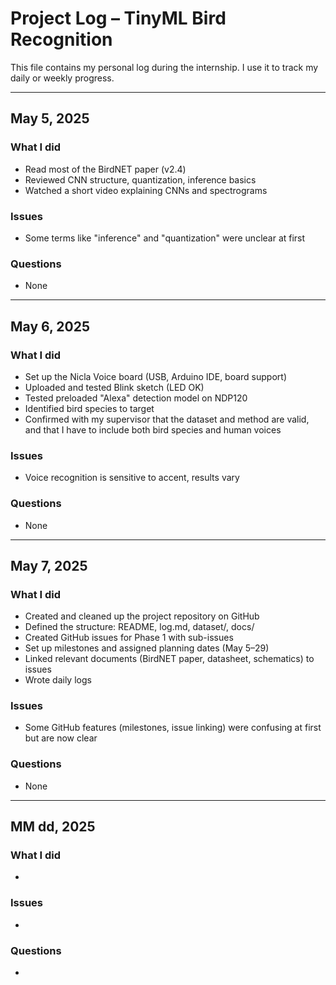 # Project Log – TinyML Bird Recognition

This file contains my personal log during the internship. I use it to track my daily or weekly progress.

---

## May 5, 2025 

### What I did
- Read most of the BirdNET paper (v2.4)
- Reviewed CNN structure, quantization, inference basics
- Watched a short video explaining CNNs and spectrograms

### Issues
- Some terms like "inference" and "quantization" were unclear at first

### Questions
- None

--- 

## May 6, 2025

### What I did
- Set up the Nicla Voice board (USB, Arduino IDE, board support)
- Uploaded and tested Blink sketch (LED OK)
- Tested preloaded "Alexa" detection model on NDP120
- Identified bird species to target
- Confirmed with my supervisor that the dataset and method are valid, and that I have to include both bird species and human voices

### Issues
- Voice recognition is sensitive to accent, results vary

### Questions
- None

--- 

## May 7, 2025

### What I did
- Created and cleaned up the project repository on GitHub
- Defined the structure: README, log.md, dataset/, docs/
- Created GitHub issues for Phase 1 with sub-issues 
- Set up milestones and assigned planning dates (May 5–29)
- Linked relevant documents (BirdNET paper, datasheet, schematics) to issues
- Wrote daily logs 

### Issues
- Some GitHub features (milestones, issue linking) were confusing at first but are now clear

### Questions
- None

---

## MM dd, 2025 

### What I did
- 

### Issues
- 

### Questions
- 